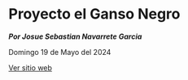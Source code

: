 # Proyecto el Ganso Negro

***Por Josue Sebastian Navarrete Garcia***

Domingo 19 de Mayo del 2024

<a href="https://jossebnava.github.io/ganso_negro_2024/"
target="_blank">Ver sitio web</a>
